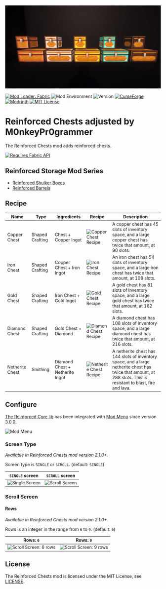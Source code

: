 ![Reinforced Chests](./images/header.png)

[![Mod Loader: Fabric](https://img.shields.io/static/v1?label=modloader&message=fabric&color=brightgreen)](https://www.curseforge.com/minecraft/mc-mods/fabric-api)
![Mod Environment](https://img.shields.io/static/v1?label=environment&message=client%2Fserver&color=yellow)
![Version](https://cf.way2muchnoise.eu/versions/529873.svg)
[![CurseForge](https://cf.way2muchnoise.eu/529873.svg)](https://www.curseforge.com/minecraft/mc-mods/reinforced-chests)
[![Modrinth](https://img.shields.io/modrinth/dt/FWtAXlpg?color=%2300AF5C&logo=modrinth)](https://modrinth.com/mod/reinforced-chests)
[![MIT License](https://img.shields.io/static/v1?label=licence&message=MIT&color=blue)](./LICENSE)

# Reinforced Chests adjusted by M0nkeyPr0grammer

The Reinforced Chests mod adds reinforced chests.

[<img alt="Requires Fabric API" src="https://i.imgur.com/Ol1Tcf8.png" width="128"/>](https://www.curseforge.com/minecraft/mc-mods/fabric-api)

## Reinforced Storage Mod Series

- [Reinforced Shulker Boxes](https://github.com/Aton-Kish/reinforced-shulker-boxes)
- [Reinforced Barrels](https://github.com/Aton-Kish/reinforced-barrels)

## Recipe

| Name            | Type            | Ingredients                     | Recipe                                                                                               | Description                                                                                                                                                     |
| --------------- | --------------- | ------------------------------- | ---------------------------------------------------------------------------------------------------- | --------------------------------------------------------------------------------------------------------------------------------------------------------------- |
| Copper Chest    | Shaped Crafting | Chest + Copper Ingot            | <img alt="Copper Chest Recipe" src="./images/recipes/copper_chest.png" width="256" />                | A copper chest has 45 slots of inventory space, and a large copper chest has twice that amount, at 90 slots.                                                    |
| Iron Chest      | Shaped Crafting | Copper Chest + Iron Ingot       | <img alt="Iron Chest Recipe" src="./images/recipes/iron_chest.png" width="256" />                    | An iron chest has 54 slots of inventory space, and a large iron chest has twice that amount, at 108 slots.                                                      |
| Gold Chest      | Shaped Crafting | Iron Chest + Gold Ingot         | <img alt="Gold Chest Recipe" src="./images/recipes/gold_chest.png" width="256" />                    | A gold chest has 81 slots of inventory space, and a large gold chest has twice that amount, at 162 slots.                                                       |
| Diamond Chest   | Shaped Crafting | Gold Chest + Diamond            | <img alt="Diamond Chest Recipe" src="./images/recipes/diamond_chest.png" width="256" />              | A diamond chest has 108 slots of inventory space, and a large diamond chest has twice that amount, at 216 slots.                                                |
| Netherite Chest | Smithing        | Diamond Chest + Netherite Ingot | <img alt="Netherite Chest Recipe" src="./images/recipes/netherite_chest_smithing.png" width="256" /> | A netherite chest has 144 slots of inventory space, and a large netherite chest has twice that amount, at 288 slots. This is resistant to blast, fire and lava. |

## Configure

[The Reinforced Core lib](https://github.com/Aton-Kish/reinforced-core) has been integrated with [Mod Menu](https://www.curseforge.com/minecraft/mc-mods/modmenu) since version 3.0.0.

![Mod Menu](./images/modmenu/modmenu.png)

### Screen Type

_Available in Reinforced Chests mod version 2.1.0+._

Screen type is `SINGLE` or `SCROLL`. (default: `SINGLE`)

| `SINGLE` screen                               | `SCROLL` screen                                |
| --------------------------------------------- | ---------------------------------------------- |
| ![Single Screen](./images/modmenu/single.png) | ![Scroll Screen](./images/modmenu/scroll6.png) |

### Scroll Screen

#### Rows

_Available in Reinforced Chests mod version 2.1.0+._

Rows is an integer in the range from `6` to `9`. (default: `6`)

| Rows: `6`                                              | Rows: `9`                                              |
| ------------------------------------------------------ | ------------------------------------------------------ |
| ![Scroll Screen: 6 rows](./images/modmenu/scroll6.png) | ![Scroll Screen: 9 rows](./images/modmenu/scroll9.png) |

## License

The Reinforced Chests mod is licensed under the MIT License, see [LICENSE](./LICENSE).
